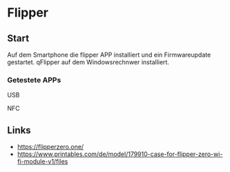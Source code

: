 # Flipper

## Start

Auf dem Smartphone die flipper APP installiert und ein Firmwareupdate gestartet.
qFlipper auf dem Windowsrechnwer installiert.

### Getestete APPs

USB

NFC

## Links

- <https://flipperzero.one/>
- <https://www.printables.com/de/model/179910-case-for-flipper-zero-wi-fi-module-v1/files>
